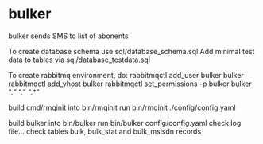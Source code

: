 # bulker
bulker sends SMS to list of abonents

To create database schema use sql/database_schema.sql
Add minimal test data to tables via sql/database_testdata.sql

To create rabbitmq environment, do:
rabbitmqctl add_user bulker bulker
rabbitmqctl add_vhost bulker
rabbitmqctl set_permissions -p bulker bulker ".*" ".*" ".*"

build cmd/rmqinit into bin/rmqinit
run bin/rmqinit ./config/config.yaml

build bulker into bin/bulker
run bin/bulker config/config.yaml
check log file...
check tables bulk, bulk_stat and bulk_msisdn records
